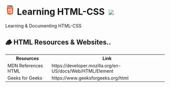 # <img src="https://github.com/devicons/devicon/blob/master/icons/html5/html5-original-wordmark.svg" title="HTML5" alt="HTML5" width="30"/>&nbsp;Learning HTML-CSS &nbsp;![](https://img.shields.io/badge/-HTML-darkred?style=flat&logo=Html5&logoColor=white)&nbsp;
Learning & Documenting HTML-CSS

## 🪵 HTML Resources & Websites..

<table>
  <tr>
    <th>Resources</th>
    <th>Link</th>
  </tr>
  <tr>
    <td>MDN References HTML</td>
    <td>https://developer.mozilla.org/en-US/docs/Web/HTML/Element</td>
  </tr>
  <tr>
    <td>Geeks for Geeks</td>
    <td>https://www.geeksforgeeks.org/html</td>
</table>

